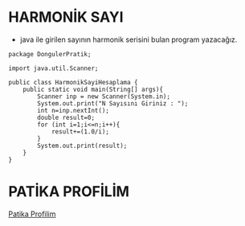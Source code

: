 # HARMONİK SAYI
* java ile girilen sayının harmonik serisini bulan program yazacağız.
```
package DongulerPratik;

import java.util.Scanner;

public class HarmonikSayiHesaplama {
    public static void main(String[] args){
        Scanner inp = new Scanner(System.in);
        System.out.print("N Sayısını Giriniz : ");
        int n=inp.nextInt();
        double result=0;
        for (int i=1;i<=n;i++){
            result+=(1.0/i);
        }
        System.out.print(result);
    }
}
```
# PATİKA PROFİLİM
<a href='https://academy.patika.dev/tr/profile'><u>Patika Profilim</u></a>